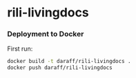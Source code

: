 # rili-livingdocs


### Deployment to Docker

First run:
```sh
docker build -t daraff/rili-livingdocs .
docker push daraff/rili-livingdocs
```
